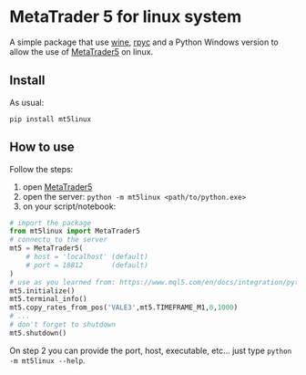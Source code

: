 # MetaTrader 5 for linux system

A simple package that use [wine](https://www.winehq.org), [rpyc](https://github.com/tomerfiliba-org/rpyc) and a Python Windows version to allow the use of [MetaTrader5](https://pypi.org/project/MetaTrader5) on linux.

## Install

As usual:

```
pip install mt5linux
```

## How to use

Follow the steps:

1. open [MetaTrader5](https://www.metatrader5.com)
2. open the server: `python -m mt5linux <path/to/python.exe>`
3. on your script/notebook:
```python
# import the package
from mt5linux import MetaTrader5
# connecto to the server
mt5 = MetaTrader5(
    # host = 'localhost' (default)
    # port = 18812       (default)
) 
# use as you learned from: https://www.mql5.com/en/docs/integration/python_metatrader5/
mt5.initialize()
mt5.terminal_info()
mt5.copy_rates_from_pos('VALE3',mt5.TIMEFRAME_M1,0,1000)
# ...
# don't forget to shutdown
mt5.shutdown()
```

On step 2 you can provide the port, host, executable, etc... just type `python -m mt5linux --help`.
